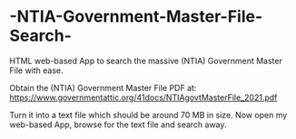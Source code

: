 # -NTIA-Government-Master-File-Search-
HTML web-based App to search the massive (NTIA) Government Master File with ease.


Obtain the (NTIA) Government Master File PDF at: https://www.governmentattic.org/41docs/NTIAgovtMasterFile_2021.pdf

Turn it into a text file which should be around 70 MB in size. Now open my web-based App, browse for the text file and search away. 
